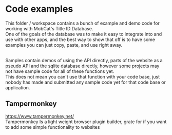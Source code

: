 # Code examples 

This folder / workspace contains a bunch of example and demo code for working with MobCat's Title ID Database.<br>
One of the goals of the database was to make it easy to integrate into and use with other apps, and the best way to show that off is to have some examples you can just copy, paste, and use right away.<br><br>

Samples contain demos of using the API directly, parts of the website as a pseudo API and the sqlite database directly, however some projects may not have sample code for all of these functions yet.<br>
This does not mean you can't use that function with your code base, just nobody has made and submitted any sample code yet for that code base or application.

## Tampermonkey
https://www.tampermonkey.net/<br>
Tampermonkey Is a light weight browser plugin builder, grate for if you want to add some simple functionality to websites
